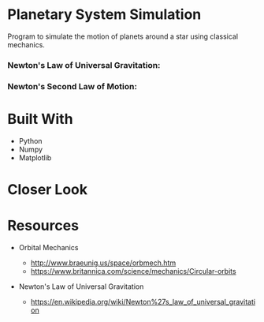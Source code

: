# Planetary System Simulation
Program to simulate the motion of planets around a star using classical mechanics.

### Newton's Law of Universal Gravitation:


### Newton's Second Law of Motion:


# Built With
* Python
* Numpy
* Matplotlib

# Closer Look

# Resources
* Orbital Mechanics
  * http://www.braeunig.us/space/orbmech.htm
  * https://www.britannica.com/science/mechanics/Circular-orbits


* Newton's Law of Universal Gravitation
  * https://en.wikipedia.org/wiki/Newton%27s_law_of_universal_gravitation
